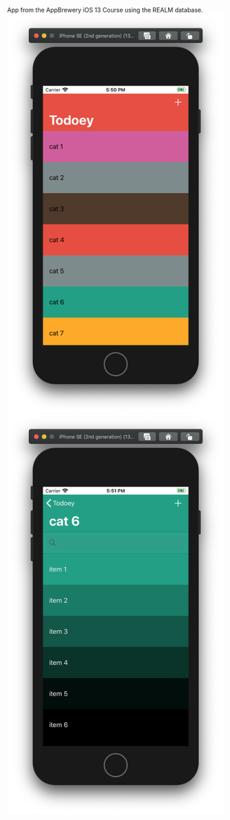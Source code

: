 App from the AppBrewery iOS 13 Course using the REALM database.
![Screenshot 1](/screen1.png)
![Screenshot 2](/screen2.png)
